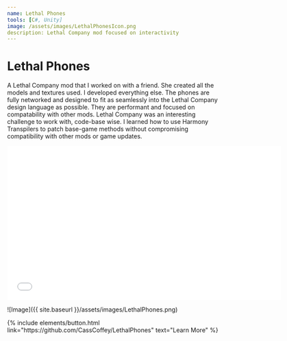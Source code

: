 ```yaml
---
name: Lethal Phones
tools: [C#, Unity]
image: /assets/images/LethalPhonesIcon.png
description: Lethal Company mod focused on interactivity
---
```


# Lethal Phones

A Lethal Company mod that I worked on with a friend. She created all the models and textures used. I developed everything else.
The phones are fully networked and designed to fit as seamlessly into the Lethal Company design language as possible. They are performant and focused on compatability with other mods.
Lethal Company was an interesting challenge to work with, code-base wise. I learned how to use Harmony Transpilers to patch base-game methods without compromising compatibility with other mods or game updates.

<iframe width="640" height="360" src="{{ site.baseurl }}/assets/videos/LethalPhonesDemo.mp4" frameborder="0" allowfullscreen></iframe>

![Image]({{ site.baseurl }}/assets/images/LethalPhones.png)

<p class="text-center">
{% include elements/button.html link="https://github.com/CassCoffey/LethalPhones" text="Learn More" %}
</p>